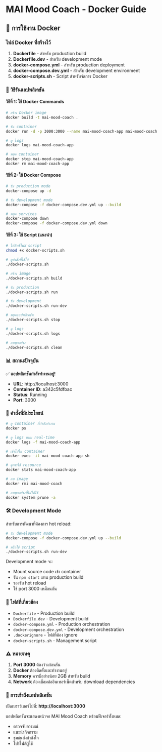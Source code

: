 # MAI Mood Coach - Docker Guide

## 🐳 การใช้งาน Docker

### ไฟล์ Docker ที่สร้างไว้

1. **Dockerfile** - สำหรับ production build
2. **Dockerfile.dev** - สำหรับ development mode
3. **docker-compose.yml** - สำหรับ production deployment
4. **docker-compose.dev.yml** - สำหรับ development environment
5. **docker-scripts.sh** - Script สำหรับจัดการ Docker

### 🚀 วิธีรันแอปพลิเคชัน

#### วิธีที่ 1: ใช้ Docker Commands

```bash
# สร้าง Docker image
docker build -t mai-mood-coach .

# รัน container
docker run -d -p 3000:3000 --name mai-mood-coach-app mai-mood-coach

# ดู logs
docker logs mai-mood-coach-app

# หยุด container
docker stop mai-mood-coach-app
docker rm mai-mood-coach-app
```

#### วิธีที่ 2: ใช้ Docker Compose

```bash
# รัน production mode
docker-compose up -d

# รัน development mode
docker-compose -f docker-compose.dev.yml up --build

# หยุด services
docker-compose down
docker-compose -f docker-compose.dev.yml down
```

#### วิธีที่ 3: ใช้ Script (แนะนำ)

```bash
# ให้สิทธิ์ไฟล์ script
chmod +x docker-scripts.sh

# ดูคำสั่งที่ใช้ได้
./docker-scripts.sh

# สร้าง image
./docker-scripts.sh build

# รัน production
./docker-scripts.sh run

# รัน development
./docker-scripts.sh run-dev

# หยุดแอปพลิเคชัน
./docker-scripts.sh stop

# ดู logs
./docker-scripts.sh logs

# ลบทุกอย่าง
./docker-scripts.sh clean
```

### 📊 สถานะปัจจุบัน

✅ **แอปพลิเคชันกำลังทำงานอยู่!**

- **URL**: http://localhost:3000
- **Container ID**: a342c5fdfbac
- **Status**: Running
- **Port**: 3000

### 🔧 คำสั่งที่มีประโยชน์

```bash
# ดู container ที่กำลังทำงาน
docker ps

# ดู logs แบบ real-time
docker logs -f mai-mood-coach-app

# เข้าไปใน container
docker exec -it mai-mood-coach-app sh

# ดูการใช้ resource
docker stats mai-mood-coach-app

# ลบ image
docker rmi mai-mood-coach

# ลบทุกอย่างที่ไม่ได้ใช้
docker system prune -a
```

### 🛠️ Development Mode

สำหรับการพัฒนาที่ต้องการ hot reload:

```bash
# รัน development mode
docker-compose -f docker-compose.dev.yml up --build

# หรือใช้ script
./docker-scripts.sh run-dev
```

Development mode จะ:
- Mount source code เข้า container
- รัน `npm start` แทน production build
- รองรับ hot reload
- ใช้ port 3000 เหมือนกัน

### 📁 ไฟล์ที่เกี่ยวข้อง

- `Dockerfile` - Production build
- `Dockerfile.dev` - Development build
- `docker-compose.yml` - Production orchestration
- `docker-compose.dev.yml` - Development orchestration
- `.dockerignore` - ไฟล์ที่ต้อง ignore
- `docker-scripts.sh` - Management script

### ⚠️ หมายเหตุ

1. **Port 3000** ต้องว่างก่อนรัน
2. **Docker** ต้องติดตั้งและทำงานอยู่
3. **Memory** ควรมีอย่างน้อย 2GB สำหรับ build
4. **Network** ต้องเชื่อมต่ออินเทอร์เน็ตสำหรับ download dependencies

### 🎯 การเข้าถึงแอปพลิเคชัน

เปิดเบราว์เซอร์ไปที่: **http://localhost:3000**

แอปพลิเคชันจะแสดงหน้าจอ MAI Mood Coach พร้อมฟีเจอร์ทั้งหมด:
- ตรวจจับอารมณ์
- แนะนำกิจกรรม
- ชุมชนส่งกำลังใจ
- โปรไฟล์ผู้ใช้

